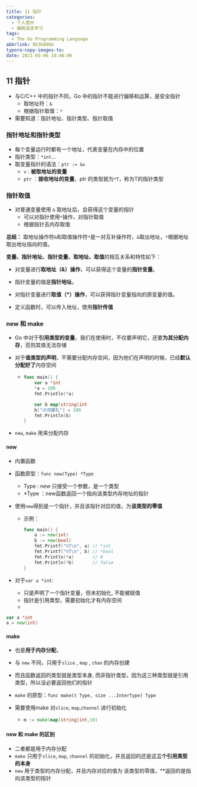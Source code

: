 ```yaml
---
title: 11 指针
categories: 
  - 个人提升
  - 编程语言学习
tags:
  - The Go Programming Language
abbrlink: 9b3b896b
typora-copy-images-to:
date: 2021-05-06 14:46:06
---
```




## 11 指针

* 与C/C++ 中的指针不同，Go 中的指针不能进行偏移和运算，是安全指针
  * 取地址符：`&`
  * 根据指针取值：`*`
* 需要知道：指针地址、指针类型、指针取值



### 指针地址和指针类型

* 每个变量运行时都有一个地址，代表变量在内存中的位置
* 指针类型：`*int`...
* 取变量指针的语法：`ptr := &v`
  * `v` : **被取地址的变量**
  * `ptr` ：**接收地址的变量**，ptr 的类型就为`*T`，称为T的指针类型



### 指针取值

* 对普通变量使用 `&` 取地址后，会获得这个变量的指针
  * 可以对指针使用`*`操作，对指针取值
  * 根据指针去内存取值

**总结：** 取地址操作符`&`和取值操作符`*`是一对互补操作符，`&`取出地址，`*`根据地址取出地址指向的值。



**变量、指针地址、指针变量、取地址、取值**的相互关系和特性如下：

* 对变量进行**取地址（&）操作**，可以获得这个变量的**指针变量**。
* 指针变量的值是**指针地址**。
* 对指针变量进行**取值（*）操作**，可以获得指针变量指向的原变量的值。



* 定义函数时，可以传入地址，使用**指针传值**



### new 和 make

* Go 中对于**引用类型的变量**，我们在使用时，不仅要声明它，还要**为其分配内存**，否则其值无法存储

* 对于**值类型的声明**，不需要分配内存空间，因为他们在声明的时候，已经**默认分配好了**内存空间

  * ```go
    func main() {
    	var a *int
    	*a = 100
    	fmt.Println(*a)
    
    	var b map[string]int
    	b["沙河娜扎"] = 100
    	fmt.Println(b)
    }
    ```

* `new`, `make` 用来分配内存



#### new

* 内置函数

* 函数原型：`func new(Type) *Type`

  * Type : new 只接受一个参数，是一个类型
  * *Type ：new函数返回一个指向该类型内存地址的指针

* 使用`new`得到是一个指针，并且该指针对应的值，为**该类型的零值**

  * 示例：

    ```go
    func main() {
    	a := new(int)
    	b := new(bool)
    	fmt.Printf("%T\n", a) // *int
    	fmt.Printf("%T\n", b) // *bool
    	fmt.Println(*a)       // 0
    	fmt.Println(*b)       // false
    }	
    ```

* 对于`var a *int`: 

  * 只是声明了一个指针变量，但未初始化, 不能被赋值
  * 指针是引用类型，需要初始化才有内存空间
  * 

```go
var a *int
a = new(int)
```



#### make

* 也是**用于内存分配**，

* 与 `new` 不同，只用于`slice` , `map` , `chan` 的内存创建

* 而且函数返回的类型就是类型本身, 而非指针类型，因为这三种类型就是引用类型，所以没必要返回他们的指针

* `make` 的原型：`func make(t Type, size ...InterType) Type`

* 需要使用make 对`slice`, `map`,`channel` 进行初始化

  * ```go
    m := make(map[string]int,10)
    ```

    

#### new 和 make 的区别

* 二者都是用于内存分配
* `make` 只用于`slice`, `map`, `channel` 的初始化，并且返回的还是这**三个引用类型的本身**
* `new` 用于类型的内存分配，并且内存对应的值为 该类型的零值，**返回的是指向该类型的指针